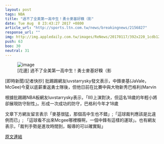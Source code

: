 ```yaml
---
layout: post
tags: NBA
title: "過不了全美第一高中生！勇士麥基好糗（影"
date: Tue Aug  8 23:43:27 2017 +0800
article_url: "http://sports.ltn.com.tw/news/breakingnews/2156827"
response_url: ""
img: http://img.appledaily.com.tw/images/ReNews/20170117/392x220_1cdb1280a9e360fa967bd2eef353f31c.jpg
push: 63
boo: 30
neutral: 31
---
```


<figure>
<img src="http://img.appledaily.com.tw/images/ReNews/20170117/392x220_1cdb1280a9e360fa967bd2eef353f31c.jpg" alt="image">
<figcaption>
[花邊] 過不了全美第一高中生！勇士麥基好糗（影
</figcaption>
</figure>



[即時新聞/記者快抄] 批踢踢網友luvstarrysky發文表示，中鋒麥基(JaVale，McGee)今夏以底薪重返勇士隊後，但他日前在比賽中與大物新秀巴格利(Marvin

根據批踢踢NBA板網友luvstarrysky表示，「III)上演對決，但這名18歲的年輕小將卻展現防守耐性」。形成一次成功的防守，巴格利今年才18歲

文章下方網友留言表示「麥基很猛，那個高中生也不錯」;「這球裁判應該是比違例而已」; 「這球看不出來Mcgee哪裡糗啊，一個中鋒有這樣的運球」。也有網友表示，「裁判手勢是進攻時間到，報導的可以確實點」

<a href = "https://www.ptt.cc/bbs/NBA/M.1502207011.A.C72.html">原文連結</a>

